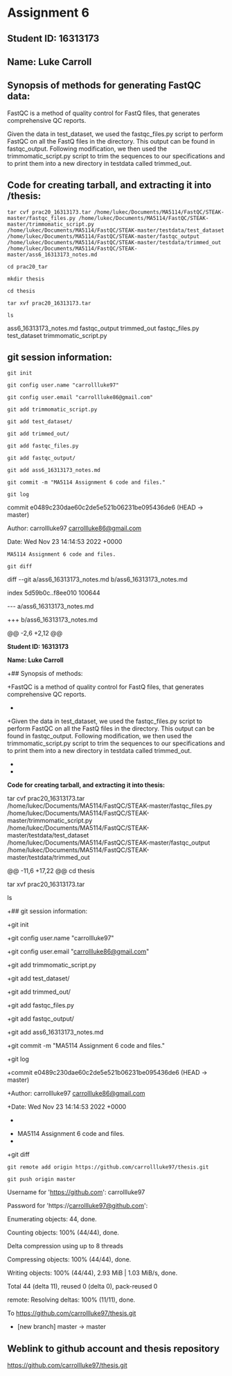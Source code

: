 # Assignment 6
## Student ID: 16313173
## Name: Luke Carroll

## Synopsis of methods for generating FastQC data:
FastQC is a method of quality control for FastQ files, that generates comprehensive QC reports. 

Given the data in test_dataset, we used the fastqc_files.py script to perform FastQC on all the FastQ files in the directory. This output can be found in fastqc_output. Following modification, we then used the trimmomatic_script.py script to trim the sequences to our specifications and to print them into a new directory in testdata called trimmed_out. 


## Code for creating tarball, and extracting it into /thesis:
``tar cvf prac20_16313173.tar /home/lukec/Documents/MA5114/FastQC/STEAK-master/fastqc_files.py /home/lukec/Documents/MA5114/FastQC/STEAK-master/trimmomatic_script.py /home/lukec/Documents/MA5114/FastQC/STEAK-master/testdata/test_dataset /home/lukec/Documents/MA5114/FastQC/STEAK-master/fastqc_output /home/lukec/Documents/MA5114/FastQC/STEAK-master/testdata/trimmed_out /home/lukec/Documents/MA5114/FastQC/STEAK-master/ass6_16313173_notes.md``

``cd prac20_tar``

``mkdir thesis``

``cd thesis``

``tar xvf prac20_16313173.tar``

``ls``

ass6_16313173_notes.md    fastqc_output   trimmed_out
fastqc_files.py           test_dataset    trimmomatic_script.py

## git session information:
``git init``

``git config user.name "carrollluke97"``

``git config user.email "carrollluke86@gmail.com"``

``git add trimmomatic_script.py``

``git add test_dataset/``

``git add trimmed_out/``

``git add fastqc_files.py``

``git add fastqc_output/``

``git add ass6_16313173_notes.md``

``git commit -m "MA5114 Assignment 6 code and files."``

``git log``

commit e0489c230dae60c2de5e521b06231be095436de6 (HEAD -> master)

Author: carrollluke97 <carrollluke86@gmail.com>

Date:   Wed Nov 23 14:14:53 2022 +0000

    MA5114 Assignment 6 code and files.
    
``git diff``

diff --git a/ass6_16313173_notes.md b/ass6_16313173_notes.md

index 5d59b0c..f8ee010 100644

--- a/ass6_16313173_notes.md

+++ b/ass6_16313173_notes.md

@@ -2,6 +2,12 @@

  **Student ID: 16313173**
 
  **Name: Luke Carroll**
 
+## Synopsis of methods:

+FastQC is a method of quality control for FastQ files, that generates comprehensive QC reports. 

+

+Given the data in test_dataset, we used the fastqc_files.py script to perform FastQC on all the FastQ files in the directory. This output can be found in fastqc_output. Following modification, we then used the trimmomatic_script.py script to trim the sequences to our specifications and to print them into a new directory in testdata called trimmed_out. 

+

+
 **Code for creating tarball, and extracting it into thesis:**
 
 tar cvf prac20_16313173.tar /home/lukec/Documents/MA5114/FastQC/STEAK-master/fastqc_files.py /home/lukec/Documents/MA5114/FastQC/STEAK-master/trimmomatic_script.py /home/lukec/Documents/MA5114/FastQC/STEAK-master/testdata/test_dataset /home/lukec/Documents/MA5114/FastQC/STEAK-master/fastqc_output /home/lukec/Documents/MA5114/FastQC/STEAK-master/testdata/trimmed_out 
 
 
@@ -11,6 +17,22 @@ cd thesis

 tar xvf prac20_16313173.tar
 
 ls
 
+## git session information:

+git init

+git config user.name "carrollluke97"

+git config user.email "carrollluke86@gmail.com"

+git add trimmomatic_script.py

+git add test_dataset/

+git add trimmed_out/

+git add fastqc_files.py

+git add fastqc_output/

+git add ass6_16313173_notes.md 

+git commit -m "MA5114 Assignment 6 code and files."

+git log

+commit e0489c230dae60c2de5e521b06231be095436de6 (HEAD -> master)

+Author: carrollluke97 <carrollluke86@gmail.com>

+Date:   Wed Nov 23 14:14:53 2022 +0000
 
-
+    MA5114 Assignment 6 code and files.
+    
+git diff





``git remote add origin https://github.com/carrollluke97/thesis.git``

``git push origin master``

Username for 'https://github.com': carrollluke97

Password for 'https://carrollluke97@github.com': 

Enumerating objects: 44, done.

Counting objects: 100% (44/44), done.

Delta compression using up to 8 threads

Compressing objects: 100% (44/44), done.

Writing objects: 100% (44/44), 2.93 MiB | 1.03 MiB/s, done.

Total 44 (delta 11), reused 0 (delta 0), pack-reused 0

remote: Resolving deltas: 100% (11/11), done.

To https://github.com/carrollluke97/thesis.git

 * [new branch]      master -> master


## Weblink to github account and thesis repository

https://github.com/carrollluke97/thesis.git



